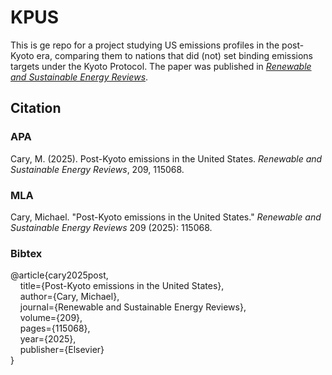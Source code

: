 # KPUS

This is ge repo for a project studying US emissions profiles in the post-Kyoto era, comparing them to nations that did (not) set binding emissions targets under the Kyoto Protocol. The paper was published in [*Renewable and Sustainable Energy Reviews*](https://www.sciencedirect.com/science/article/abs/pii/S1364032124007949).

## Citation

### APA

Cary, M. (2025). Post-Kyoto emissions in the United States. *Renewable and Sustainable Energy Reviews*, 209, 115068.

### MLA

Cary, Michael. "Post-Kyoto emissions in the United States." *Renewable and Sustainable Energy Reviews* 209 (2025): 115068.

### Bibtex

@article{cary2025post,\
&nbsp;&nbsp;&nbsp;&nbsp;title={Post-Kyoto emissions in the United States},\
&nbsp;&nbsp;&nbsp;&nbsp;author={Cary, Michael},\
&nbsp;&nbsp;&nbsp;&nbsp;journal={Renewable and Sustainable Energy Reviews},\
&nbsp;&nbsp;&nbsp;&nbsp;volume={209},\
&nbsp;&nbsp;&nbsp;&nbsp;pages={115068},\
&nbsp;&nbsp;&nbsp;&nbsp;year={2025},\
&nbsp;&nbsp;&nbsp;&nbsp;publisher={Elsevier}\
}
